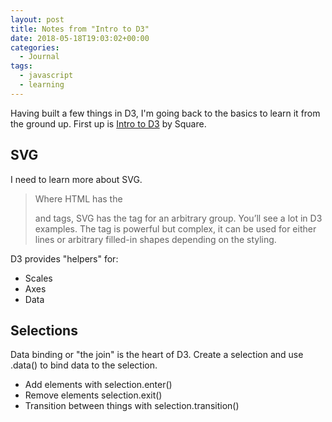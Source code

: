 ```yaml
---
layout: post
title: Notes from "Intro to D3"
date: 2018-05-18T19:03:02+00:00
categories:
  - Journal
tags:
  - javascript
  - learning
---
```

Having built a few things in D3, I'm going back to the basics to learn it from the ground up. First up is [Intro to D3](http://square.github.io/intro-to-d3/) by Square.

## SVG

I need to learn more about SVG.

> Where HTML has the <div> and <span> tags, SVG has the <g> tag for an arbitrary group. You’ll see <g> a lot in D3 examples. The <path> tag is powerful but complex, it can be used for either lines or arbitrary filled-in shapes depending on the styling.

D3 provides "helpers" for:

* Scales
* Axes
* Data

## Selections

Data binding or "the join" is the heart of D3. Create a selection and use .data() to bind data to the selection.

* Add elements with selection.enter()
* Remove elements selection.exit()
* Transition between things with selection.transition()
